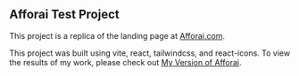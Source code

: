 ## Afforai Test Project

This project is a replica of the landing page at [Afforai.com](https://afforai.com "go to afforai.com").

This project was built using vite, react, tailwindcss, and react-icons. To view the results of my work, please check out [My Version of Afforai](https://afforai-by-sika.netlify.app "check my work out").
